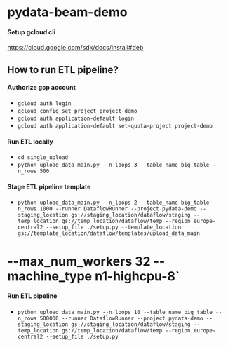 # pydata-beam-demo

#### Setup gcloud cli
https://cloud.google.com/sdk/docs/install#deb

## How to run ETL pipeline?

#### Authorize gcp account
- `gcloud auth login`
- `gcloud config set project project-demo`
- `gcloud auth application-default login`
- `gcloud auth application-default set-quota-project project-demo`

#### Run ETL locally
- `cd single_upload`
- `python upload_data_main.py --n_loops 3 --table_name big_table --n_rows 500`

#### Stage ETL pipeline template
- `python upload_data_main.py --n_loops 2 --table_name big_table  --n_rows 1000 --runner DataflowRunner --project pydata-demo --staging_location gs://staging_location/dataflow/staging --temp_location gs://temp_location/dataflow/temp --region europe-central2 --setup_file ./setup.py --template_location gs://template_location/dataflow/templates/upload_data_main`
# --max_num_workers 32 --machine_type n1-highcpu-8`

#### Run ETL pipeline
- `python upload_data_main.py --n_loops 10 --table_name big_table --n_rows 500000 --runner DataflowRunner --project pydata-demo --staging_location gs://staging_location/dataflow/staging --temp_location gs://temp_location/dataflow/temp --region europe-central2 --setup_file ./setup.py`